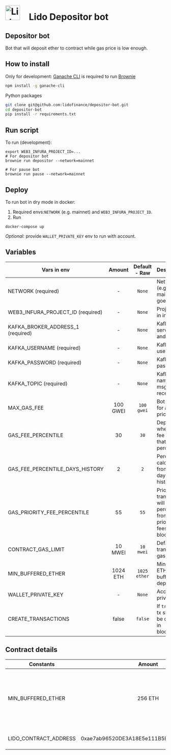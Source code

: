 # <img src="https://docs.lido.fi/img/logo.svg" alt="Lido" width="46"/> Lido Depositor bot

## Depositor bot
Bot that will deposit ether to contract while gas price is low enough.

## How to install

Only for development: [Ganache CLI](https://github.com/trufflesuite/ganache-cli) is required to run [Brownie](https://github.com/eth-brownie/brownie)

```bash 
npm install -g ganache-cli
```

Python packages
```bash
git clone git@github.com:lidofinance/depositor-bot.git
cd depositor-bot
pip install -r requirements.txt
```

## Run script

To run (development): 
```
export WEB3_INFURA_PROJECT_ID=...
# For depositor bot
brownie run depositor --network=mainnet

# For pause bot
brownie run pause --network=mainnet
```

##  Deploy

To run bot in dry mode in docker:
1. Required envs:`NETWORK` (e.g. mainnet) and `WEB3_INFURA_PROJECT_ID`.
2. Run
```
docker-compose up
```
*Optional*: provide `WALLET_PRIVATE_KEY` env to run with account.

## Variables 

| Vars in env                       | Amount     | Default - Raw  | Description |
| -------------                     | :--------: | :---------:    | :----- |
| NETWORK (required)                | -          | `None`         | Network (e.g. mainnet, goerli) |
| WEB3_INFURA_PROJECT_ID (required) | -          | `None`         | Project ID in infura |
| KAFKA_BROKER_ADDRESS_1 (required) | -         | `None`         | Kafka servers url and port |
| KAFKA_USERNAME (required)    | -          | `None`         | Kafka username |
| KAFKA_PASSWORD (required)    | -          | `None`         | Kafka password |
| KAFKA_TOPIC (required)            | -          | `None`         | Kafka topic name (for msg receiving) |
| MAX_GAS_FEE                       | 100 GWEI   | `100 gwei`     | Bot will wait for a lower price |
| GAS_FEE_PERCENTILE                | 30         | `30`           | Deposit when gas fee is lower that 30 percentile |
| GAS_FEE_PERCENTILE_DAYS_HISTORY   | 2          | `2`            | Percentile calculates from N days of fee history |
| GAS_PRIORITY_FEE_PERCENTILE       | 55         | `55`           | Priority transaction will be N percentile from priority fees in last block |
| CONTRACT_GAS_LIMIT                | 10 MWEI    | `10 mwei`      | Default transaction gas limit |
| MIN_BUFFERED_ETHER                | 1024 ETH   | `1025 ether`   | Minimum ETH in buffer to deposit |
| WALLET_PRIVATE_KEY               | -          | `None`         | Account private key |
| CREATE_TRANSACTIONS               | false          | `false`         | If `true` then tx should be created in blockchain |


## Contract details

| Constants                     | Amount     | Description |
| -------------                 | :--------: | :----- |
| MIN_BUFFERED_ETHER            | 256 ETH    | This contract should contain at least 256 ETH buffered to be able to deposit |
| LIDO_CONTRACT_ADDRESS         | 0xae7ab96520DE3A18E5e111B5EaAb095312D7fE84 | Lido contract address |
